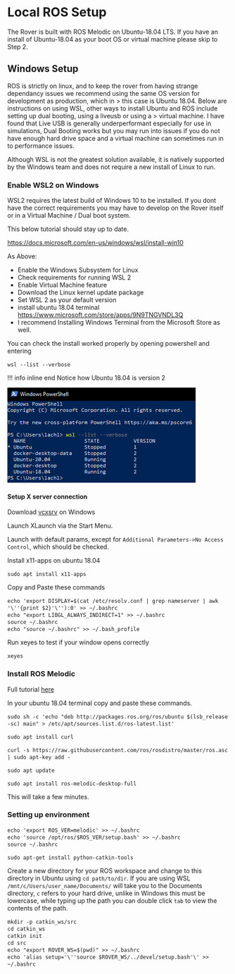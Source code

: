 # Local ROS Setup

The Rover is built with ROS Melodic on Ubuntu-18.04 LTS. If you have an install of Ubuntu-18.04 as your boot OS or virtual machine please skip to Step 2.

## Windows Setup

ROS is strictly on linux, and to keep the rover from having strange dependancy issues we recommend using the same OS version for development as production, which in > this case is Ubuntu 18.04. Below are instructions on using WSL, other ways to install Ubuntu and ROS include setting up dual booting, using a liveusb or using a > virtual machine. I have found that Live USB is generally underperformant especially for use in simulations, Dual Booting works but you may run into issues if you do not have enough hard drive space and a virtual machine can sometimes run in to performance issues.

Although WSL is not the greatest solution available, it is natively supported by the Windows team and does not require a new install of Linux to run.

### Enable WSL2 on Windows

WSL2 requires the latest build of Windows 10 to be installed. If you dont have the correct requirements you may have to develop on the Rover itself or in a Virtual Machine / Dual boot system.

This below tutorial should stay up to date. 

https://docs.microsoft.com/en-us/windows/wsl/install-win10

As Above: 

- Enable the Windows Subsystem for Linux
- Check requirements for running WSL 2
- Enable Virtual Machine feature
- Download the Linux kernel update package
- Set WSL 2 as your default version
- install ubuntu 18.04 terminal https://www.microsoft.com/store/apps/9N9TNGVNDL3Q
- I recommend Installing Windows Terminal from the Microsoft Store as well.

You can check the install worked properly by opening powershell and entering
```
wsl --list --verbose
```
!!! info inline end
    Notice how Ubuntu 18.04 is version 2

![wsl_check](static/wsl_check.PNG)

#### Setup X server connection

Download [vcxsrv](https://sourceforge.net/projects/vcxsrv/files/latest/download) on Windows

Launch XLaunch via the Start Menu.

Launch with default params, except for `Additional Parameters->No Access Control`, which should be checked.

Install x11-apps on ubuntu 18.04
```
sudo apt install x11-apps
```

Copy and Paste these commands

```
echo 'export DISPLAY=$(cat /etc/resolv.conf | grep nameserver | awk '\''{print $2}'\''):0' >> ~/.bashrc
echo "export LIBGL_ALWAYS_INDIRECT=1" >> ~/.bashrc
source ~/.bashrc
echo "source ~/.bashrc" >> ~/.bash_profile
```

Run xeyes to test if your window opens correctly

```
xeyes
```

### Install ROS Melodic

Full tutorial [here](http://wiki.ros.org/melodic/Installation)

In your ubuntu 18.04 terminal copy and paste these commands.

```
sudo sh -c 'echo "deb http://packages.ros.org/ros/ubuntu $(lsb_release -sc) main" > /etc/apt/sources.list.d/ros-latest.list'
```
```
sudo apt install curl
```
```
curl -s https://raw.githubusercontent.com/ros/rosdistro/master/ros.asc | sudo apt-key add -
```
```
sudo apt update
```
```
sudo apt install ros-melodic-desktop-full
```

This will take a few minutes.


### Setting up environment

```
echo 'export ROS_VER=melodic' >> ~/.bashrc
echo 'source /opt/ros/$ROS_VER/setup.bash' >> ~/.bashrc
source ~/.bashrc
```

```
sudo apt-get install python-catkin-tools
```

Create a new directory for your ROS workspace and change to this directory in Ubuntu using `cd path/to/dir`. If you are using WSL `/mnt/c/Users/user_name/Documents/` will take you to the Documents directory, `c` refers to your hard drive, unlike in Windows this must be lowercase, while typing up the path you can double click `tab` to view the contents of the path.

```
mkdir -p catkin_ws/src
cd catkin_ws
catkin init
cd src
echo "export ROVER_WS=$(pwd)" >> ~/.bashrc
echo 'alias setup='\''source $ROVER_WS/../devel/setup.bash'\' >> ~/.bashrc
```